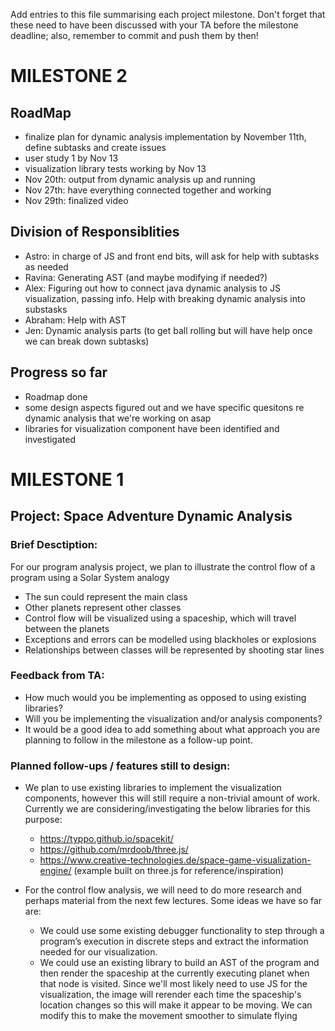 Add entries to this file summarising each project milestone. Don't forget that these need to have been discussed with your TA before the milestone deadline; also, remember to commit and push them by then!

# MILESTONE 2

## RoadMap
- finalize plan for dynamic analysis implementation by November 11th, define subtasks and create issues
- user study 1 by Nov 13
- visualization library tests working by Nov 13
- Nov 20th: output from dynamic analysis up and running
- Nov 27th: have everything connected together and working
- Nov 29th: finalized video

## Division of Responsiblities
- Astro: in charge of JS and front end bits, will ask for help with subtasks as needed
- Ravina: Generating AST (and maybe modifying if needed?)
- Alex: Figuring out how to connect java dynamic analysis to JS visualization, passing info. Help with breaking dynamic analysis into substasks
- Abraham: Help with AST
- Jen: Dynamic analysis parts (to get ball rolling but will have help once we can break down subtasks)

## Progress so far
- Roadmap done
- some design aspects figured out and we have specific quesitons re dynamic analysis that we're working on asap
- libraries for visualization component have been identified and investigated



# MILESTONE 1
## Project: Space Adventure Dynamic Analysis

### Brief Desctiption:
For our program analysis project, we plan to illustrate the control flow of a program using a Solar System analogy
- The sun could represent the main class
- Other planets represent other classes
- Control flow will be visualized using a spaceship, which will travel between the planets
- Exceptions and errors can be modelled using blackholes or explosions
- Relationships between classes will be represented by shooting star lines

### Feedback from TA:
- How much would you be implementing as opposed to using existing libraries?
- Will you be implementing the visualization and/or analysis components?
- It would be a good idea to add something about what approach you are planning to follow in the milestone as a follow-up point. 

### Planned follow-ups / features still to design:
- We plan to use existing libraries to implement the visualization components, however this will still require a 
non-trivial amount of work. Currently we are considering/investigating the below libraries for this purpose:
  - https://typpo.github.io/spacekit/
  - https://github.com/mrdoob/three.js/
  - https://www.creative-technologies.de/space-game-visualization-engine/ (example built on three.js for reference/inspiration)

- For the control flow analysis, we will need to do more research and perhaps material from the next few lectures. Some ideas we have so far are:
    - We could use some existing debugger functionality to step through a program’s execution in discrete steps and extract the information needed for our visualization.
    - We could use an existing library to build an AST of the program and then render the spaceship at the currently executing planet when that node is visited. Since we'll most likely need to use JS for the visualization, the image will rerender each time the spaceship's location changes so this will make it appear to be moving. We can modify this to make the movement smoother to simulate flying

